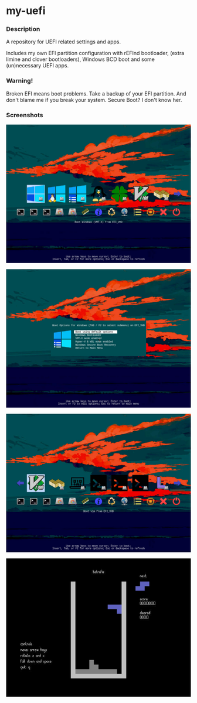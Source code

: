 # my-uefi

### Description
A repository for UEFI related settings and apps.

Includes my own EFI partition configuration with rEFInd bootloader, (extra limine and clover bootloaders), Windows BCD boot and some (un)necessary UEFI apps.

### Warning!
Broken EFI means boot problems. Take a backup of your EFI partition. And don't blame me if you break your system. Secure Boot? I don't know her.

### Screenshots

![Screenshot 1](../screenshots/screenshot1-refind.jpg)

![Screenshot 2](../screenshots/screenshot2-refind-windows-submenu.jpg)

![Screenshot 3](../screenshots/screenshot3-refind.jpg)

![Screenshot 4](../screenshots/screenshot4-tetrefis.jpg)
